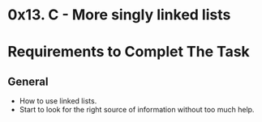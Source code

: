 # 0x13. C - More singly linked lists
# Requirements to Complet The Task
## General
- How to use linked lists.
- Start to look for the right source of information without too much help.